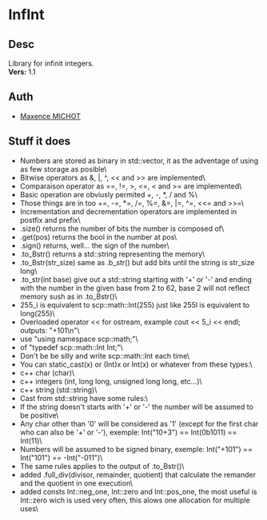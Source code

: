 # InfInt

## Desc
 Library for infinit integers.\
 __Vers:__ 1.1

## Auth
 * [Maxence MICHOT](https://github.com/VokunGahrotLaas)

## Stuff it does
 * Numbers are stored as binary in std::vector<bool>, it as the adventage of using as few storage as posible\
 * Bitwise operators as &, |, ^, << and >> are implemented\
 * Comparaison operator as ==, !=, >, <=, < and >= are implemented\
 * Basic operation are obviusly permited +, -, *, / and %\
 * Those things are in too +=, -=, *=, /=, %=, &=, |=, ^=, <<= and >>=\
 * Incrementation and decrementation operators are implemented in postfix and prefix\
 * .size() returns the number of bits the number is composed of\
 * .get(pos) returns the bool in the number at pos\
 * .sign() returns, well... the sign of the number\
 * .to_Bstr() returns a std::string representing the memory\
 * .to_Bstr(str_size) same as .b_str() but add bits until the string is str_size long\
 * .to_str(int base) give out a std::string starting with '+' or '-' and ending with the number in the given base from 2 to 62, base 2 will not reflect memory sush as in .to_Bstr()\
 * 255_i is equivalent to scp::math::Int(255) just like 255l is equivalent to long(255)\
 * Overloaded operator << for ostream, example cout << 5_i << endl; outputs: "+101\n"\
 * use "using namespace scp::math;"\
 *  of "typedef scp::math::Int Int;"\
 * Don't be be silly and write scp::math::Int each time\
 * You can static_cast<Int>(x) or (Int)x or Int(x) or whatever from these types:\
  * c++ char (char)\
  * c++ integers (int, long long, unsigned long long, etc...)\
  * c++ string (std::string)\
 * Cast from std::string have some rules:\
  * If the string doesn't starts with '+' or '-' the number will be assumed to be positive\
  * Any char other than '0' will be considered as '1' (except for the first char who can also be '+' or '-'), exemple: Int("10+3") == Int(0b1011) == Int(11)\
  * Numbers will be assumed to be signed binary, exemple: Int("+101") == Int("101") == -Int("-011")\
 * The same rules applies to the output of .to_Bstr()\
 * added .full_div(divisor, remainder, quotient) that calculate the remander and the quotient in one execution\
 * added consts Int::neg_one, Int::zero and Int::pos_one, the most useful is Int::zero wich is used very often, this alows one allocation for multiple uses\